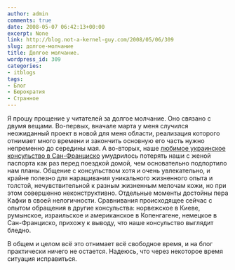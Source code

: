```yaml
---
author: admin
comments: true
date: 2008-05-07 06:42:13+00:00
excerpt: None
link: http://blog.not-a-kernel-guy.com/2008/05/06/309
slug: долгое-молчание
title: Долгое молчание.
wordpress_id: 309
categories:
- itblogs
tags:
- Блог
- Бюрократия
- Странное
---
```


Я прошу прощение у читателей за долгое молчание. Оно связано с двумя вещами. Во-первых, вначале марта у меня случился неожиданный проект в новой для меня области, реализация которого отнимает много времени и закончить основную его часть нужно непременно до середины мая. А во-вторых, наше [любимое украинское консульство в Сан-Франциско](http://www.ukrainesf.com/) умудрилось потерять наши с женой паспорта как раз перед поездкой домой, чем основательно подпортило нам планы. Общение с консульством хотя и очень увлекательно, и крайне полезно для наращивания уникального жизненного опыта и толстой, нечувствительной к разным жизненным мелочам кожи, но при этом совершенно неконструктивно. Отдельные моменты достойны пера Кафки в своей нелогичности. Сравнивания происходящее сейчас с опытом обращения в другие консульства: норвежское в Киеве, румынское, израильское и американское в Копенгагене, немецкое в Сан-Франциско, прихожу к выводу, что наше консульство выглядит бледно. 

 

В общем и целом всё это отнимает всё свободное время, и на блог практически ничего не остается. Надеюсь, что через некоторое время ситуация исправиться. 
